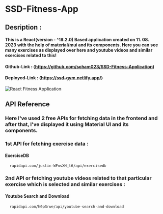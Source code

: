 # SSD-Fitness-App

## Desription :
#### This is a React(version - ^18.2.0) Based application created on 11. 08. 2023 with the help of material/mui and its components. Here you can see many exercises as displayed over here and youtube videos and similar exercises related to this!

#### Github-Link : (https://github.com/soham023/SSD-Fitness-Application)
#### Deployed-Link : (https://ssd-gym.netlify.app/)

![React Fitness Application](https://i.ibb.co/Yt9spGc/image.png)

## API Reference

### Here I've used 2 free APIs for fetching data in the frontend and after that, I've displayed it using Material UI and its components.
### 1st API for fetching exercise data : 
#### ExerciseDB

```http
  rapidapi.com/justin-WFnsXH_t6/api/exercisedb
```
### 2nd API or fetching youtube videos related to that particular exercise which is selected and similar exercises : 
#### Youtube Search and Download

```http
  rapidapi.com/h0p3rwe/api/youtube-search-and-download
```
